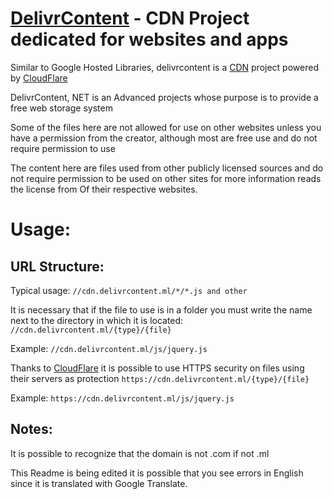 [DelivrContent][1] - CDN Project dedicated for websites and apps
========
Similar to Google Hosted Libraries, delivrcontent is a [CDN][2] project powered by [CloudFlare][3]

DelivrContent, NET is an Advanced projects whose purpose is to provide a free web storage system

Some of the files here are not allowed for use on other websites unless you have a permission from the creator, although most are free use and do not require permission to use

The content here are files used from other publicly licensed sources and do not require permission to be used on other sites for more information reads the license from Of their respective websites.

# Usage:

URL Structure:
--------------

Typical usage:
`//cdn.delivrcontent.ml/*/*.js and other`

It is necessary that if the file to use is in a folder you must write the name next to the directory in which it is located:
`//cdn.delivrcontent.ml/{type}/{file}`

Example: `//cdn.delivrcontent.ml/js/jquery.js`

Thanks to [CloudFlare][3] it is possible to use HTTPS security on files using their servers as protection
`https://cdn.delivrcontent.ml/{type}/{file}`

Example: `https://cdn.delivrcontent.ml/js/jquery.js`

Notes:
------
It is possible to recognize that the domain is not .com if not .ml

This Readme is being edited it is possible that you see errors in English since it is translated with Google Translate.


  [1]: http://delivrcontent.ml
  [2]: http://en.wikipedia.org/wiki/Content_delivery_network
  [3]: http://www.cloudflare.com/

